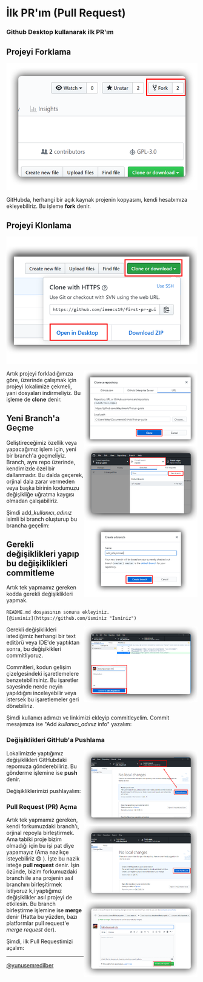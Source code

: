 
# İlk PR'ım (Pull Request)

### Github Desktop kullanarak ilk PR'ım

## Projeyi Forklama

![Image of Yaktocat](assets/forking.png)


GitHubda, herhangi bir açık kaynak projenin kopyasını, kendi hesabımıza ekleyebiliriz.
Bu işleme **fork** denir.

## Projeyi Klonlama







![Image of Yaktocat](assets/clon.png)






<img align="right" width="300" src="assets/clon2.png" alt="repoyu klonlama 2" />







Artık projeyi forkladığımıza göre, üzerinde çalışmak için projeyi lokalimize çekmeli, yani dosyaları indirmeliyiz.
Bu işleme de **clone** denir.

## Yeni Branch'a Geçme






<img align="right" width="300" src="assets/newbranch.png" alt="yeni dal" />








<img align="right" width="300" src="assets/newbranc.png" alt="yeni dal 2" />








Geliştireceğimiz özellik veya yapacağımız işlem için, yeni bir branch'a geçmeliyiz.
Branch, aynı repo üzerinde, kendimizde özel bir dallanmadır.
Bu dalda geçerek, orjinal dala zarar vermeden veya başka birinin kodumuzu değişikliğe uğratma kaygısı olmadan çalışabiliriz.

Şimdi add_*kullanıcı_adınız* isimli bi branch oluşturup bu brancha geçelim:

## Gerekli değişiklikleri yapıp bu değişiklikleri commitleme

Artık tek yapmamız gereken kodda gerekli değişiklikleri yapmak.

    README.md dosyasının sonuna ekleyiniz.
    [@isminiz](https://github.com/isminiz "İsminiz")




<img align="right" width="300" src="assets/commit.png" alt="commit" />







Gerekli değişiklikleri istediğimiz herhangi bir text editörü veya IDE'de yaptıktan sonra, bu değişikikleri commitliyoruz.

Commitleri, kodun gelişim çizelgesindeki işaretlemelere benzetebilirsiniz.
Bu işaretler sayesinde nerde neyin yapıldığını inceleyebilir veya istersek bu işaretlemeler geri dönebiliriz.

Şimdi kullanıcı adımızı ve linkimizi ekleyip commitleyelim.
Commit mesajımıza ise "Add *kullanıcı_adınız* info" yazalım:






### Değişiklikleri GitHub'a Pushlama





<img align="right" width="300" src="assets/push.png" alt="push" />






Lokalimizde yaptığımız değişiklikleri GitHubdaki repomuza gönderebiliriz.
Bu gönderme işlemine ise **push** denir.

Değişikliklerimizi pushlayalım:


### Pull Request (PR) Açma

<img align="right" width="300" src="assets/pr.png" alt="pr" />



<img align="right" width="300" src="assets/pr2.png" alt="pr" />




Artık tek yapmamız gereken, kendi forkumuzdaki branch'ı, orjinal repoyla birleştirmek.
Ama tabiki proje bizim olmadığı için bu işi pat diye yapamayız (Ama nazikçe isteyebiliriz :smile: ).
İşte bu nazik isteğe **pull request** denir.
İşin özünde, bizim forkumuzdaki branch ile ana projenin asıl branchını birleşitirmek istiyoruz k,i yaptığımız değişiklikler asıl projeyi de etkilesin.
Bu branch birleştirme işlemine ise **merge** denir (Hatta bu yüzden, bazı platformlar pull request'e *merge request* der).

Şimdi, ilk Pull Requestimizi açalım:

---
[@yunusemredilber](https://github.com/yunusemredilber "Yunus Emre Dilber")






